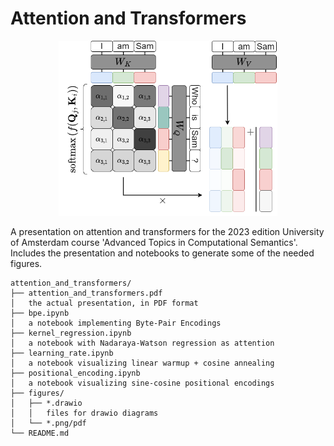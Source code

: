 # Attention and Transformers

<p align="center">
<img src="./figures/attention_for_text_3.drawio.png" width="350" title="hover text">
</p>

A presentation on attention and transformers for the 2023 edition University of Amsterdam course 'Advanced Topics in Computational Semantics'. Includes the presentation and notebooks to generate some of the needed figures.

```text
attention_and_transformers/
├── attention_and_transformers.pdf
│   the actual presentation, in PDF format
├── bpe.ipynb
│   a notebook implementing Byte-Pair Encodings
├── kernel_regression.ipynb
│   a notebook with Nadaraya-Watson regression as attention
├── learning_rate.ipynb
│   a notebook visualizing linear warmup + cosine annealing
├── positional_encoding.ipynb
│   a notebook visualizing sine-cosine positional encodings
├── figures/
│   ├── *.drawio
│   │   files for drawio diagrams
│   └── *.png/pdf
└── README.md
```